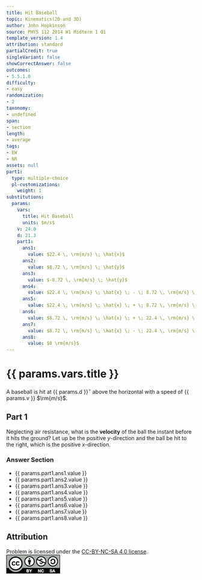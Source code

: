 ```yaml
---
title: Hit Baseball
topic: Kinematics(2D and 3D)
author: John Hopkinson
source: PHYS 112 2014 W1 Midterm 1 Q1
template_version: 1.4
attribution: standard
partialCredit: true
singleVariant: false
showCorrectAnswer: false
outcomes:
- 5.5.1.0
difficulty:
- easy
randomization:
- 2
taxonomy:
- undefined
span:
- section
length:
- average
tags:
- EW
- NR
assets: null
part1:
  type: multiple-choice
  pl-customizations:
    weight: 1
substitutions:
  params:
    vars:
      title: Hit Baseball
      units: $m/s$
    v: 24.0
    d: 21.3
    part1:
      ans1:
        value: $22.4 \, \rm{m/s} \; \hat{x}$
      ans2:
        value: $8.72 \, \rm{m/s} \; \hat{y}$
      ans3:
        value: $-8.72 \, \rm{m/s} \; \hat{y}$
      ans4:
        value: $22.4 \, \rm{m/s} \; \hat{x} \; - \; 8.72 \, \rm{m/s} \; \hat{y}$
      ans5:
        value: $22.4 \, \rm{m/s} \; \hat{x} \; + \; 8.72 \, \rm{m/s} \; \hat{y}$
      ans6:
        value: $8.72 \, \rm{m/s} \; \hat{x} \; + \; 22.4 \, \rm{m/s} \; \hat{y}$
      ans7:
        value: $8.72 \, \rm{m/s} \; \hat{x} \; - \; 22.4 \, \rm{m/s} \; \hat{y}$
      ans8:
        value: $0 \rm{m/s}$
---
```

# {{ params.vars.title }}
A baseball is hit at {{ params.d }}$^\circ$ above the horizontal with a speed of {{ params.v }} $\rm{m/s}$.

## Part 1

Neglecting air resistance, what is the **velocity** of the ball the instant before it hits the ground? Let up be the positive $y$-direction and the ball be hit to the right, which is the positive $x$-direction.

### Answer Section

- {{ params.part1.ans1.value }}
- {{ params.part1.ans2.value }}
- {{ params.part1.ans3.value }}
- {{ params.part1.ans4.value }}
- {{ params.part1.ans5.value }}
- {{ params.part1.ans6.value }}
- {{ params.part1.ans7.value }}
- {{ params.part1.ans8.value }}

## Attribution

Problem is licensed under the [CC-BY-NC-SA 4.0 license](https://creativecommons.org/licenses/by-nc-sa/4.0/).<br> ![The Creative Commons 4.0 license requiring attribution-BY, non-commercial-NC, and share-alike-SA license.](https://raw.githubusercontent.com/firasm/bits/master/by-nc-sa.png)